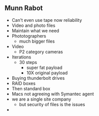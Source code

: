 ## Munn Rabot ##

- Can't even use tape now reliability
- Video and photo files
- Maintain what we need 
- Phototographers
	- much bigger files
- Video
	- P2 category cameras
- Iterations
	- 30 steps
		- super fat payload
		- 10X original payload
- Buying thunderbolt drives
- RAID boxes
- Then standard box
- Macs not agreeing with Symantec agent
- we are a single site company
	- but security of files is the issues
- 